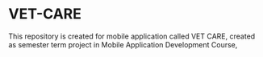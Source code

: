 # VET-CARE
This repository is created for mobile application called VET CARE, created as semester term project in Mobile Application Development Course,
